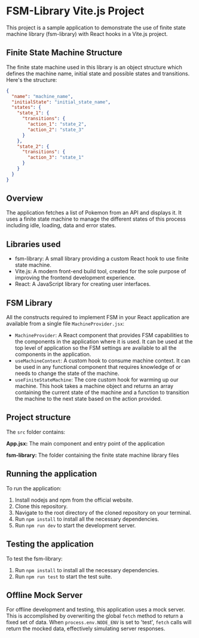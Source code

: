 # FSM-Library Vite.js Project

This project is a sample application to demonstrate the use of finite state machine library
(fsm-library) with React hooks in a Vite.js project.

## Finite State Machine Structure

The finite state machine used in this library is an object structure which defines the machine name, initial state and possible states and transitions. Here's the structure:
```json
{
  "name": "machine_name",
  "initialState": "initial_state_name",
  "states": {
    "state_1": {
      "transitions": {
        "action_1": "state_2",
        "action_2": "state_3"
      }
    },
    "state_2": {
      "transitions": {
        "action_3": "state_1"
      }
    }
  }
}
```

## Overview

The application fetches a list of Pokemon from an API and displays it. It uses a finite state
machine to manage the different states of this process including idle, loading, data and error states.

## Libraries used

- fsm-library: A small library providing a custom React hook to use finite state machine.
- Vite.js: A modern front-end build tool, created for the sole purpose of improving the frontend
  development experience.
- React: A JavaScript library for creating user interfaces.

## FSM Library 

All the constructs required to implement FSM in your React application are available from a single file `MachineProvider.jsx`:
* `MachineProvider`: A React component that provides FSM capabilities to the components in the application where it is used. It can be used at the top level of application so the FSM settings are available to all the components in the application.
* `useMachineContext`: A custom hook to consume machine context. It can be used in any functional component that requires knowledge of or needs to change the state of the machine.
* `useFiniteStateMachine`: The core custom hook for warming up our machine. This hook takes a machine object and returns an array containing the current state of the machine and a function to transition the machine to the next state based on the action provided.

## Project structure
The `src` folder contains:

**App.jsx:** The main component and entry point of the application

**fsm-library:** The folder containing the finite state machine library files

## Running the application

To run the application:

1. Install nodejs and npm from the official website.
2. Clone this repository.
3. Navigate to the root directory of the cloned repository on your terminal.
4. Run `npm install` to install all the necessary dependencies.
5. Run `npm run dev` to start the development server.

## Testing the application

To test the fsm-library:

1. Run `npm install` to install all the necessary dependencies.
2. Run `npm run test` to start the test suite.

## Offline Mock Server

For offline development and testing, this application uses a mock server. 
This is accomplished by overwriting the global `fetch` method to return a fixed set of data. 
When `process.env.NODE_ENV` is set to 'test', `fetch` calls will return the mocked data, effectively simulating server responses.